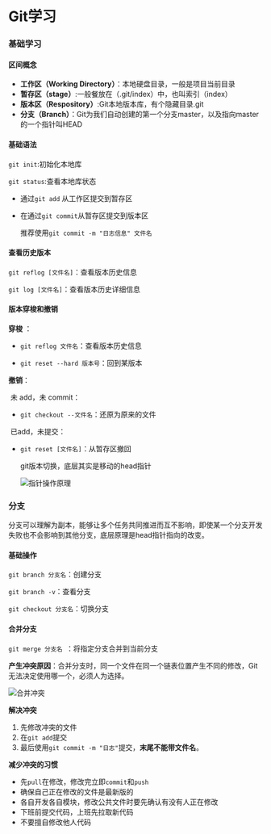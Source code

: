 # Git学习

### 基础学习

#### 区间概念

* **工作区（Working Directory）**：本地硬盘目录，一般是项目当前目录
* **暂存区（stage）**:一般餐放在（.git/index）中，也叫索引（index）
* **版本区（Respository）**:Git本地版本库，有个隐藏目录.git
* **分支（Branch）**：Git为我们自动创建的第一个分支master，以及指向master的一个指针叫HEAD

#### 基础语法

`git init`:初始化本地库

`git status`:查看本地库状态

* 通过`git add` 从工作区提交到暂存区

* 在通过`git commit`从暂存区提交到版本区

  推荐使用`git commit -m "日志信息" 文件名`

#### 查看历史版本

`git reflog [文件名]`：查看版本历史信息

`git log [文件名]`：查看版本历史详细信息

#### 版本穿梭和撤销

**穿梭** ：

* `git reflog 文件名`：查看版本历史信息

*  `git reset --hard 版本号`：回到某版本

**撤销**：

​	未 add，未 commit：

* `git checkout --文件名`：还原为原来的文件

​	已add，未提交：

* `git reset [文件名]`：从暂存区撤回

  git版本切换，底层其实是移动的head指针
  
  ![指针操作原理](C:\Users\naruto\Desktop\images\指针操作原理.png)
  

### 分支

分支可以理解为副本，能够让多个任务共同推进而互不影响，即使某一个分支开发失败也不会影响到其他分支，底层原理是head指针指向的改变。

#### 基础操作

`git branch 分支名`：创建分支

`git branch -v`：查看分支

`git checkout 分支名`：切换分支



#### 合并分支

`git merge 分支名 `：将指定分支合并到当前分支

**产生冲突原因**：合并分支时，同一个文件在同一个链表位置产生不同的修改，Git无法决定使用哪一个，必须人为选择。

![合并冲突](C:\Users\naruto\Desktop\images\合并冲突.png)

**解决冲突**

1. 先修改冲突的文件
2. 在`git add`提交
3. 最后使用`git commit -m "日志"`提交，**末尾不能带文件名**。

**减少冲突的习惯**

* 先`pull`在修改，修改完立即`commit`和`push`
* 确保自己正在修改的文件是最新版的
* 各自开发各自模块，修改公共文件时要先确认有没有人正在修改
* 下班前提交代码，上班先拉取新代码
* 不要擅自修改他人代码
